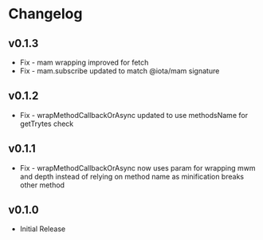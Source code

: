 # Changelog

## v0.1.3

* Fix - mam wrapping improved for fetch
* Fix - mam.subscribe updated to match @iota/mam signature

## v0.1.2

* Fix - wrapMethodCallbackOrAsync updated to use methodsName for getTrytes check

## v0.1.1

* Fix - wrapMethodCallbackOrAsync now uses param for wrapping mwm and depth instead of relying on method name as minification breaks other method

## v0.1.0

* Initial Release
